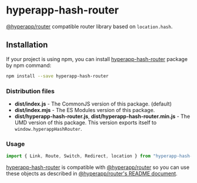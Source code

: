# hyperapp-hash-router

[@hyperapp/router] compatible router library based on `location.hash`.

## Installation

If your project is using npm, you can install [hyperapp-hash-router] package by npm command:

```bash
npm install --save hyperapp-hash-router
```

### Distribution files
- **dist/index.js** - The CommonJS version of this package. (default)
- **dist/index.mjs** - The ES Modules version of this package.
- **dist/hyperapp-hash-router.js**, **dist/hyperapp-hash-router.min.js** - The UMD version of this package. This version exports itself to `window.hyperappHashRouter`.

### Usage
```js
import { Link, Route, Switch, Redirect, location } from "hyperapp-hash-router"
```

[hyperapp-hash-router] is compatible with [@hyperapp/router] so you can use these objects as described in [@hyperapp/router's README document](https://github.com/hyperapp/router#usage).

[hyperapp-hash-router]: https://www.npmjs.com/package/hyperapp-hash-router
[@hyperapp/router]: https://www.npmjs.com/package/@hyperapp/router